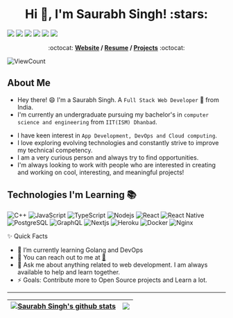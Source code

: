 <!-- # Hi there , I'am **Saurabh Singh** -->
<h1 align="center">Hi 👋, I'm Saurabh Singh! :stars:</h1>

[<img src="https://img.shields.io/badge/linkedin-%230077B5.svg?&style=for-the-badge&logo=linkedin&logoColor=white" />](https://www.linkedin.com/in/ss497254/)
[<img src="https://img.shields.io/badge/stackoverflow-%23FF5722.svg?&style=for-the-badge&logo=stackoverflow&logoColor=white" />](https://stackoverflow.com/users/17679757/ss497254)
[<img src = "https://img.shields.io/badge/instagram-%23E4405F.svg?&style=for-the-badge&logo=instagram&logoColor=white">](https://www.instagram.com/saurabh.singh.4/)
[<img src = "https://img.shields.io/badge/Gmail-D14836?style=for-the-badge&logo=gmail&logoColor=white">](mailto://ss497254@gmail.com)
[<img src = "https://img.shields.io/badge/-LeetCode-FFA116?style=for-the-badge&logo=LeetCode&logoColor=black">](https://leetcode.com/ss497254)
<img src = "https://img.shields.io/badge/Pronouns-He%2FHim-brightgreen?style=for-the-badge">


<p align="center"> :octocat: <b><a href="https://ss497254.github.io">Website</a> / <a href="https://ss497254.github.io/#">Resume</a> / <a href="https://ss497254.github.io/#projects">Projects</a></b> :octocat: </p>

![ViewCount](https://views.whatilearened.today/views/github/ss497254/ss497254.svg?cache=remove)

## About Me
- Hey there! :smile: I'm a Saurabh Singh. A `Full Stack Web Developer` 🚀 from India. 
- I'm currently an undergraduate pursuing my bachelor's in `computer science and engineering` from `IIT(ISM) Dhanbad`.
<!-- - I am a passionate programmer competeting across different platforms.  -->
- I have keen interest in `App Development, DevOps and Cloud computing`. 
- I love exploring evolving technologies and constantly strive to improve my technical competency.
- I am a very curious person and always try to find opportunities. 
- I'm always looking to work with people who are interested in creating and working on cool, interesting, and meaningful projects!

## Technologies I'm Learning :books:

![C++](https://img.shields.io/badge/-C++-%23CC6699?style=flat-square&logo=cplusplus&logoColor=ffffff)
![JavaScript](https://img.shields.io/badge/-JavaScript-%23F7DF1C?style=flat-square&logo=javascript&logoColor=000000&color=d1b01f)
![TypeScript](https://img.shields.io/badge/-TypeScript-black?style=flat-square&logo=typescript)
![Nodejs](https://img.shields.io/badge/-Nodejs-orange?style=flat-square&logo=Node.js&logoColor=00d632)
![React](https://img.shields.io/badge/-React-black?style=flat-square&logo=react)
![React Native](https://img.shields.io/badge/-ReactNative-23282C34?style=flat-square&logo=react)
![PostgreSQL](https://img.shields.io/badge/-PostgreSQL-336791?style=flat-square&logo=postgresql&logoColor=ffffff)
![GraphQL](https://img.shields.io/badge/-GraphQL-E10098?style=flat-square&logo=graphql&logoColor=ffffff)
![Nextjs](https://img.shields.io/badge/-Next.Js-black?style=flat-square&logo=next.js&logoColor=ffffff)
![Heroku](https://img.shields.io/badge/-Heroku-430098?style=flat-square&logo=heroku&logoColor=ffffff)
![Docker](https://img.shields.io/badge/-Docker-black?style=flat-square&logo=docker)
![Nginx](https://img.shields.io/badge/-Nginx-green?style=flat-square&logo=nginx)


✨ Quick Facts
- 🤔 I’m currently learning Golang and DevOps
- 📧 You can reach out to me at <a href="mailto:ss497254@gmail.com">🔗</a>
- 💬 Ask me about anything related to web development. I am always available to help and learn together.
- ⚡ Goals: Contribute more to Open Source projects and Learn a lot.

<hr/>

| <a href="#"><img align="center" src="https://github-readme-stats.vercel.app/api?username=ss497254&show_icons=true&include_all_commits=true&theme=buefy&hide_border=true" alt="Saurabh Singh's github stats" /></a> | <a href="#"><img align="center" src="https://github-readme-stats.vercel.app/api/top-langs/?username=ss497254&layout=compact&theme=buefy&hide_border=true" /></a> |
| ------------- | ------------- |
